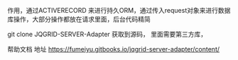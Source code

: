 作用，通过ACTIVERECORD 来进行持久ORM，通过传入request对象来进行数据库操作，大部分操作都放在请求里面，后台代码精简

git clone JQGRID-SERVER-Adapter 获取到源码，
里面需要第三方库，

帮助文档 地址 https://fumeiyu.gitbooks.io/jqgrid-server-adapter/content/